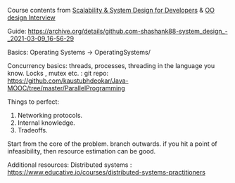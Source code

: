 Course contents from [Scalability & System Design for Developers](https://www.educative.io/path/scalability-system-design)
& 
[OO design Interview ](https://www.educative.io/courses/grokking-the-object-oriented-design-interview)


Guide:
https://archive.org/details/github.com-shashank88-system_design_-_2021-03-09_16-56-29

Basics:
Operating Systems -> OperatingSystems/

Concurrency basics: threads, processes, threading in the language you know. Locks , mutex etc.
                  : git repo: https://github.com/kaustubhdeokar/Java-MOOC/tree/master/ParallelProgramming
                  

Things to perfect:

1. Networking protocols. 
2. Internal knowledge. 
3. Tradeoffs.

Start from the core of the problem. branch outwards. if you hit a point of infeasibility, then resource estimation can be good. 

Additional resources:
Distributed systems : https://www.educative.io/courses/distributed-systems-practitioners

